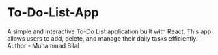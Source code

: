 # To-Do-List-App
A simple and interactive To-Do List application built with React. This app allows users to add, delete, and manage their daily tasks efficiently.
<br/>
Author - Muhammad Bilal
